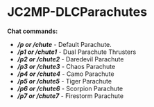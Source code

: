 # JC2MP-DLCParachutes

**Chat commands:**
* ***/p or /chute*** - Default Parachute.
* ***/p1 or /chute1*** - Dual Parachute Thrusters
* ***/p2 or /chute2*** - Daredevil Parachute
* ***/p3 or /chute3*** - Chaos Parachute
* ***/p4 or /chute4*** - Camo Parachute
* ***/p5 or /chute5*** - Tiger Parachute
* ***/p6 or /chute6*** - Scorpion Parachute
* ***/p7 or /chute7*** - Firestorm Parachute
